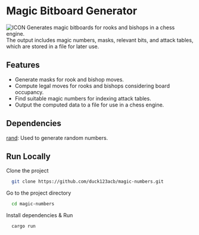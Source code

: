 # Magic Bitboard Generator
![ICON](https://github.com/user-attachments/assets/7da7b49e-324a-4e3e-825e-91b9e6545c9b)
Generates magic bitboards for rooks and bishops in a chess engine. <br>
The output includes magic numbers, masks, relevant bits, and attack tables, which are stored in a file for later use.

## Features
- Generate masks for rook and bishop moves.
- Compute legal moves for rooks and bishops considering board occupancy.
- Find suitable magic numbers for indexing attack tables.
- Output the computed data to a file for use in a chess engine.

## Dependencies
[rand](https://docs.rs/rand/latest/rand/): Used to generate random numbers.

## Run Locally

Clone the project

```bash
  git clone https://github.com/duck123acb/magic-numbers.git
```

Go to the project directory

```bash
  cd magic-numbers
```

Install dependencies & Run

```bash
  cargo run
```
